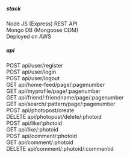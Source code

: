 <h5>stack</h5>
Node JS (Express) REST API<br/>
Mongo DB (Mongoose ODM) <br/>
Deployed on AWS<br/>

<h5>api</h5>
POST    api/user/register  <br/>
POST    api/user/login  <br/>
POST    api/user/logout  <br/>
GET     api/home-feed/page/:pagenumber <br/>
GET     api/myprofile/page/:pagenumber <br/>
GET     api/friend/:friendname/page/:pagenumber <br/>
GET     api/search/:pattern/page/:pagenumber <br/>
POST    api/photopost/create <br/>
DELETE  api/photopost/delete/:photoid  <br/>
POST    api/like/:photoid  <br/>
GET     api/like/:photoid  <br/>
POST    api/comment/:photoid  <br/>
GET     api/comment/:photoid  <br/>
DELETE  api/comment/:photoid/:commentid  <br/>

